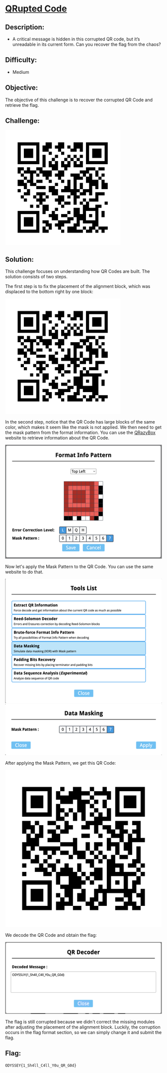 # [**QRupted Code**](#)

## Description:
* A critical message is hidden in this corrupted QR code, but it’s unreadable in its current form. Can you recover the flag from the chaos?

## Difficulty:
* Medium

## Objective:
The objective of this challenge is to recover the corrupted QR Code and retrieve the flag.

## Challenge:
![](img/chall.png)

## Solution:
This challenge focuses on understanding how QR Codes are built. The solution consists of two steps.

The first step is to fix the placement of the alignment block, which was displaced to the bottom right by one block:

![](img/1st_step.png)

In the second step, notice that the QR Code has large blocks of the same color, which makes it seem like the mask is not applied. We then need to get the mask pattern from the format information. You can use the [QRazyBox](https://merri.cx/qrazybox/) website to retrieve information about the QR Code.

![](img/format_info.png)

Now let's apply the Mask Pattern to the QR Code. You can use the same website to do that.

![](img/tools.png)
![](img/data_masking.png)

After applying the Mask Pattern, we get this QR Code:

![](img/2nd_step.png)

We decode the QR Code and obtain the flag:

![](img/flag.png)

The flag is still corrupted because we didn't correct the missing modules after adjusting the placement of the alignment block. Luckily, the corruption occurs in the flag format section, so we can simply change it and submit the flag.

## Flag:
```
ODYSSEY{1_Sh4ll_C4ll_Y0u_QR_G0d}
```